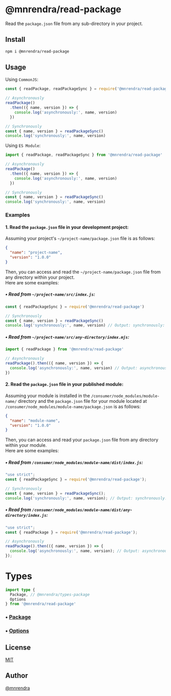 # @mnrendra/read-package
Read the `package.json` file from any sub-directory in your project.

## Install
```bash
npm i @mnrendra/read-package
```

## Usage

Using `CommonJS`:
```javascript
const { readPackage, readPackageSync } = require('@mnrendra/read-package')

// Asynchronously
readPackage()
  .then(({ name, version }) => {
    console.log('asynchronously:', name, version)
  })

// Synchronously
const { name, version } = readPackageSync()
console.log('synchronously:', name, version)
```

Using `ES Module`:
```javascript
import { readPackage, readPackageSync } from '@mnrendra/read-package'

// Asynchronously
readPackage()
  .then(({ name, version }) => {
    console.log('asynchronously:', name, version)
  })

// Synchronously
const { name, version } = readPackageSync()
console.log('synchronously:', name, version)
```

### Examples

#### 1. Read the `package.json` file in your development project:
Assuming your project's `~/project-name/package.json` file is as follows:
```json
{
  "name": "project-name",
  "version": "1.0.0"
}
```

Then, you can access and read the `~/project-name/package.json` file from any directory within your project.<br/>
Here are some examples:<br/>

##### • Read from `~/project-name/src/index.js`:
```javascript
const { readPackageSync } = require('@mnrendra/read-package')

// Synchronously
const { name, version } = readPackageSync()
console.log('synchronously:', name, version) // Output: synchronously: project-name 1.0.0
```

##### • Read from `~/project-name/src/any-directory/index.mjs`:
```javascript
import { readPackage } from '@mnrendra/read-package'

// Asynchronously
readPackage().then(({ name, version }) => {
  console.log('asynchronously:', name, version) // Output: asynchronously: project-name 1.0.0
})
```

#### 2. Read the `package.json` file in your published module:
Assuming your module is installed in the `/consumer/node_modules/module-name/` directory and the `package.json` file for your module located at `/consumer/node_modules/module-name/package.json` is as follows:
```json
{
  "name": "module-name",
  "version": "1.0.0"
}
```

Then, you can access and read your `package.json` file from any directory within your module.<br/>
Here are some examples:<br/>

##### • Read from `/consumer/node_modules/module-name/dist/index.js`:
```javascript
"use strict";
const { readPackageSync } = require('@mnrendra/read-package');

// Synchronously
const { name, version } = readPackageSync();
console.log('synchronously:', name, version); // Output: synchronously: module-name 1.0.0
```

##### • Read from `/consumer/node_modules/module-name/dist/any-directory/index.js`:
```javascript
"use strict";
const { readPackage } = require('@mnrendra/read-package');

// Asynchronously
readPackage().then(({ name, version }) => {
  console.log('asynchronously:', name, version); // Output: asynchronously: module-name 1.0.0
});
```

# Types
```typescript
import type {
  Package, // @mnrendra/types-package
  Options
} from '@mnrendra/read-package'
```
### • [Package](https://www.npmjs.com/package/@mnrendra/types-package)
### • [Options](https://github.com/mnrendra/read-package/blob/main/src/types/Options.ts)

## License
[MIT](https://github.com/mnrendra/read-packag/blob/HEAD/LICENSE)

## Author
[@mnrendra](https://github.com/mnrendra)
